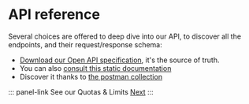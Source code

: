 # API reference

Several choices are offered to deep dive into our API, to discover all the endpoints, and their request/response schema:

- <a href="https://storage.googleapis.com/akecld-prd-cipr-prd-api-assets/openapi_specification.yml" target="_blank">Download our Open API specification</a>, it's the source of truth.
- You can also <a href="https://storage.googleapis.com/akecld-prd-cipr-prd-api-assets/openapi_specification.html" target="_blank">consult this static documentation</a>
- Discover it thanks to <a href="https://storage.googleapis.com/akecld-prd-cipr-prd-api-assets/generated_postman_collection.json" target="_blank">the postman collection</a>



::: panel-link See our Quotas & Limits [Next](/px-insights/limitations.html)
:::
